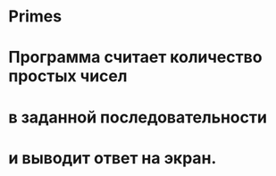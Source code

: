 # Primes
#
# Программа считает количество простых чисел
# в заданной последовательности 
# и выводит ответ на экран.